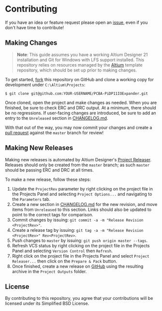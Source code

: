 # Contributing

If you have an idea or feature request please open an [issue][1], even if you
don't have time to contribute!

## Making Changes

> **Note**: This guide assumes you have a working Altium Designer 21
> installation and Git for Windows with LFS support installed. This repository
> relies on resources managed by the [Altium][2] template repository, which
> should be set up prior to making changes.

To get started, [fork][3] this repository on GitHub and clone a working copy for
development under `C:\Altium\Projects`:

    $ git clone git@github.com:YOUR-USERNAME/PCBA-PiDP11IOExpander.git

Once cloned, open the project and make changes as needed. When you are finished,
be sure to check ERC and DRC output. At a minimum, there should be no
regressions. If user-facing changes are introduced, be sure to add an entry to
the `Unreleased` section in [CHANGELOG.md].

With that out of the way, you may now commit your changes and create a [pull
request][4] against the `master` branch for review!

## Making New Releases

Making new releases is automated by Altium Designer's [Project Releaser][5].
Releases should only be created from the `master` branch; as such `master`
should be passing ERC and DRC at all times.

To make a new release, follow these steps:

1. Update the `ProjectRev` parameter by right clicking on the project file in
   the Projects Panel and selecting `Project Options...` and navigating to the
   `Parameters` tab.
2. Create a new section in [CHANGELOG.md] for the new revision, and move items
   from `Unreleased` to this section. Links should also be updated to point to
   the correct tags for comparison.
3. Commit changes by issuing: `git commit -a -m "Release Revision <ProjectRev>"`.
4. Create a release tag by issuing: `git tag -a -m "Release Revision <ProjectRev>"
   Rev<ProjectRev>`.
5. Push changes to `master` by issuing: `git push origin master --tags`.
6. Refresh VCS status by right clicking on the project file in the Projects
   Panel and selecting `Version Control` then `Refresh`.
7. Right click on the project file in the Projects Panel and select `Project
   Releaser...` then click on the `Prepare & Pack` button.
8. Once finished, create a new release on [GitHub][6] using the resulting
   archive in the `Project Outputs` folder.

## License

By contributing to this repository, you agree that your contributions will be
licensed under its Simplified BSD License.

[1]: https://github.com/sstallion/PCBA-PiDP11IOExpander/issues
[2]: https://github.com/sstallion/Altium
[3]: https://docs.github.com/en/github/getting-started-with-github/fork-a-repo
[4]: https://docs.github.com/en/github/collaborating-with-issues-and-pull-requests/creating-a-pull-request
[5]: https://www.altium.com/documentation/altium-designer/working-with-the-project-releaser-ad
[6]: https://github.com/sstallion/PCBA-PiDP11IOExpander/releases

[CHANGELOG.md]: CHANGELOG.md

